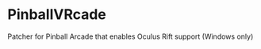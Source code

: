 PinballVRcade
=============

Patcher for Pinball Arcade that enables Oculus Rift support (Windows only)
